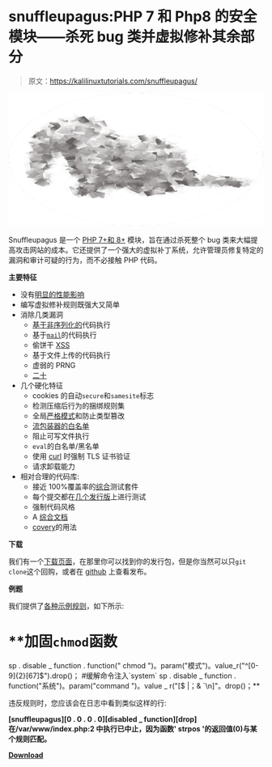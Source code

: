 # snuffleupagus:PHP 7 和 Php8 的安全模块——杀死 bug 类并虚拟修补其余部分

> 原文：<https://kalilinuxtutorials.com/snuffleupagus/>

[![Snuffleupagus : Security Module For Php7 And Php8 – Killing Bugclasses And Virtual-Patching The Rest](img/822ab7340b45dd60ff31d47b2e244e25.png "Snuffleupagus : Security Module For Php7 And Php8 – Killing Bugclasses And Virtual-Patching The Rest")](https://1.bp.blogspot.com/-I2AykeBstzc/YKeyxsE5UvI/AAAAAAAAJK0/Axi2IbHjq3YHy0pKe4Po5R4xQ8HLF5s8gCLcBGAsYHQ/s728/sp%2B%25281%2529.png)

Snuffleupagus 是一个 [PHP 7+和 8+](https://secure.php.net/) 模块，旨在通过杀死整个 bug 类来大幅提高攻击网站的成本。它还提供了一个强大的虚拟补丁系统，允许管理员修复特定的漏洞和审计可疑的行为，而不必接触 PHP 代码。

**主要特征**

*   没有[明显的性能影响](https://dustri.org/b/snuffleupagus-030-dentalium-elephantinum.html)
*   编写虚拟修补规则既强大又简单
*   消除几类漏洞
    *   [基于非序列化的](https://www.owasp.org/images/9/9e/Utilizing-Code-Reuse-Or-Return-Oriented-Programming-In-PHP-Application-Exploits.pdf)代码执行
    *   基于[`mail`](https://blog.ripstech.com/2016/roundcube-command-execution-via-email/)的代码执行
    *   偷饼干 [XSS](https://en.wikipedia.org/wiki/Cross-site_scripting)
    *   基于文件上传的代码执行
    *   虚弱的 PRNG
    *   [二十](https://en.wikipedia.org/wiki/XML_external_entity_attack)
*   几个硬化特征
    *   cookies 的自动`secure`和`samesite`标志
    *   检测压缩后行为的捆绑规则集
    *   全局[严格模式](https://secure.php.net/manual/en/migration70.new-features.php#migration70.new-features.scalar-type-declarations)和防止类型篡改
    *   [流包装器的白名单](https://secure.php.net/manual/en/intro.stream.php)
    *   阻止可写文件执行
    *   `eval`的白名单/黑名单
    *   使用 [curl](https://secure.php.net/manual/en/book.curl.php) 时强制 TLS 证书验证
    *   请求卸载能力
*   相对合理的代码库:
    *   接近 100%覆盖率的[综合](https://coveralls.io/github/jvoisin/snuffleupagus?branch=master)测试套件
    *   每个提交都在[几个发行版](https://gitlab.com/jvoisin/snuffleupagus/pipelines)上进行测试
    *   强制代码风格
    *   A [综合文档](https://snuffleupagus.rtfd.io/)
    *   [covery](https://scan.coverity.com/projects/jvoisin-snuffleupagus)的用法

**下载**

我们有一个[下载页面](https://snuffleupagus.readthedocs.io/download.html)，在那里你可以找到你的发行包，但是你当然可以只`git clone`这个回购，或者在 [github](https://github.com/jvoisin/snuffleupagus/releases) 上查看发布。

**例题**

我们提供了[各种示例规则](https://github.com/jvoisin/snuffleupagus/tree/master/config)，如下所示:

# **加固`chmod`函数
sp . disable _ function . function(" chmod ")。param("模式")。value_r("^[0-9]{2}[67]$").drop()；
#缓解命令注入`system`
sp . disable _ function . function("系统")。param("command ")。value _ r("[$ |；& `\n]"。drop()；**

违反规则时，您应该会在日志中看到类似这样的行:

**[snuffleupagus][0 . 0 . 0 . 0][disabled _ function][drop]在/var/www/index.php:2 中执行已中止，因为函数' strpos '的返回值(0)与某个规则匹配。**

[**Download**](https://github.com/jvoisin/snuffleupagus)